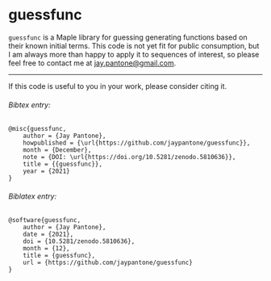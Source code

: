 # guessfunc

`guessfunc` is a Maple library for guessing generating functions based on their known initial terms. This code is not yet fit for public consumption, but I am always more than happy to apply it to sequences of interest, so please feel free to contact me at <jay.pantone@gmail.com>.

---

If this code is useful to you in your work, please consider citing it.

###### Bibtex entry:
```
@misc{guessfunc,
	author = {Jay Pantone},
	howpublished = {\url{https://github.com/jaypantone/guessfunc}},
	month = {December},
	note = {DOI: \url{https://doi.org/10.5281/zenodo.5810636}},
	title = {{guessfunc}},
	year = {2021}
}
```

###### Biblatex entry:
```
@software{guessfunc,
	author = {Jay Pantone},
	date = {2021},
	doi = {10.5281/zenodo.5810636},
	month = {12},
	title = {guessfunc},
	url = {https://github.com/jaypantone/guessfunc}
}
```
